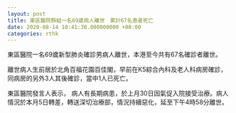 ```yaml
---
layout: post
title: 東區醫院群組一名69歲病人離世　累計67名患者死亡
date: 2020-08-14 18:41:38.000000000 +08:00
categories: rthk
---
```


東區醫院一名69歲新型肺炎確診男病人離世，本港至今共有67名確診者離世。

離世病人生前居於北角百福花園百佳閣，早前在K5綜合內科及老人科病房確診，同病房的另外3人其後確診，當中1人已死亡。

東區醫院發言人表示， 病人有長期病患，於上月30日因氣促入院接受治療。病人情況於本月5日轉差，轉送深切治療部，情況持續惡化，延至下午4時58分離世。
